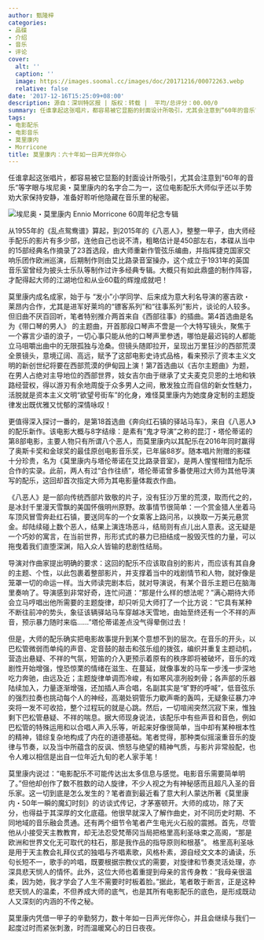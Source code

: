 ```yaml
---
author: 甄隆梓
categories:
- 品碟
- 介绍
- 音乐
- 评论
cover:
  alt: ''
  caption: ''
  image: https://images.soomal.cc/images/doc/20171216/00072263.webp
  relative: false
date: '2017-12-16T15:25:09+08:00'
description: 源自：深圳特区报 | 版权：转载 |  平均/总评分：00.00/0
summary: 任谁拿起这张唱片，都容易被它显豁的封面设计所吸引，尤其会注意到“60年的音乐”等字眼与埃尼奥・莫里康内的名字合二为一，这位电影配乐大师似乎还以手势劝大家保持安静，准备好聆听他隐藏在音乐里的秘密……
tags:
- 电影配乐
- 电影音乐
- 莫里康内
- Morricone
title: 莫里康内：六十年如一日声光伴你心
---
```


任谁拿起这张唱片，都容易被它显豁的封面设计所吸引，尤其会注意到“60年的音乐”等字眼与埃尼奥・莫里康内的名字合二为一，这位电影配乐大师似乎还以手势劝大家保持安静，准备好聆听他隐藏在音乐里的秘密。

![埃尼奥・莫里康内 Ennio Morricone 60周年纪念专辑](https://images.soomal.cc/images/doc/20171216/00072262.webp)





从1955年的《乱点鸳鸯谱》算起，到2015年的《八恶人》，整整一甲子，由大师经手配乐的影片有多少部，连他自己也说不清，粗略估计是450部左右，本碟从当中的15部经典名作摘录了23首选段，由大师重新作管弦乐编曲，并指挥捷克国家交响乐团作欧洲巡演，后期制作则由艾比路录音室操办，这个成立于1931年的英国音乐室曾经为披头士乐队等制作过许多经典专辑。大概只有如此鼎盛的制作阵容，才配得起大师的江湖地位和从业60载的辉煌成就吧！

莫里康内成名成家，始于与 “发小”小学同学、后来成为意大利名导演的塞吉欧・莱昂内合作，尤其是进军好莱坞的“镖客系列”和“往事系列”影片，谈论的人较多。但旧曲不厌百回听，笔者特别推介两首来自《西部往事》的插曲。第4首选曲是名为《带口琴的男人》 的主题曲，开首那段口琴声不啻是一个大特写镜头，聚焦于一个寡言少语的浪子，一切心事只能从他的口琴声里参透，哪怕是最迟钝的人都能立马咀嚼出曲中的无限孤独与沧桑。但镜头随即拉开，呈现出万里狂沙的西部荒漠全景镜头，意境辽阔、高远，赋予了这部电影史诗式品格，看来预示了资本主义文明的新创世纪将要在西部荒漠的伊甸园上演！第7首选曲以《吉尔主题曲》为题，在男人占绝对主导地位的西部世界，妓女吉尔由于继承了丈夫麦克贝恩的土地和铁路经营权，得以游刃有余地周旋于众多男人之间，散发独立而自信的新女性魅力，活脱就是资本主义文明“欲望号街车”的化身，难怪莫里康内为她度身定制的主题旋律发出既优雅又忧郁的深情咏叹！

更值得深入探讨一番的，是第18首选曲《奔向红石镇的驿站马车》，来自《八恶人》的配乐新作。该电影大概与8字结缘：是素有“鬼才导演”之称的昆汀・塔伦蒂诺的第8部电影，主要人物只有所谓八个恶人，而莫里康内以其配乐在2016年同时赢得了奥斯卡奖和金球奖的最佳原创电影音乐奖，已年届88岁。随本唱片附赠的影碟十分珍贵，名为《莫里康内与塔伦蒂诺在艾比路录音室》，是两人惺惺相惜为配乐合作的实录。此前，两人有过“合作往绩”，塔伦蒂诺曾多番使用过大师为其他导演写的配乐，这回却首次指定大师为其电影量体裁衣作曲。

《八恶人》是一部向传统西部片致敬的片子，没有狂沙万里的荒漠，取而代之的，是冰封千里漫天雪飘的美国怀俄明州原野。故事情节很简单：一个赏金猎人坐着马车顶风冒雪奔赴红石镇，要送同车的一个女乘客上路问吊，以换取一万美元悬赏金。却陆续碰上数个恶人，结果上演连场恶斗，结局则有点儿出人意表。这无疑是一个巧妙的寓言，在当前世界，形形式式的暴力已扭结成一股毁灭性的力量，可以拖曳着我们直堕深渊，陷入众人皆输的悲剧性结局。

导演对作曲家提出明确的要求：这回的配乐不应该取自别的影片，而应该有其自身的主题、个性，以此包裹着整部影片，并支撑着当中的戏剧情节和人物，就好像是笼罩一切的命运一样。当大师读完剧本后，就对导演说，有某个音乐主题已在脑海里奏响了。导演感到非常好奇，连忙问道：“那是什么样的想法呢？”满心期待大师会立马哼唱出他所需要的主题旋律，却只听见大师打了一个比方说：“它具有某种不断往前冲的势头，象征该辆驿站马车穿越冰天雪地，由始至终还有一个不祥的声音，预示暴力随时来临……”塔伦蒂诺差点没气得晕倒过去！

但是，大师的配乐确实把电影故事提升到某个意想不到的层次。在音乐的开头，以巴松管微弱而单纯的声音、定音鼓的敲击和弦乐组的拨弦，编织并重复主题动机，营造出悬疑、不祥的气氛，短笛的介入更预示着原有的秩序即将被破坏，音乐的戏剧性开始增强，惶恐惊栗的情绪在滋生、在蔓延，就像事发的马车一步浅一步深地吃力奔驰，由远及近；主题旋律单调而冷峻，有如寒风凛冽般刺骨；各声部的乐器陆续加入，力量逐渐增强，还加插人声合唱，名副其实是“旷野的呼喊”，低音弦乐的强烈拉奏也挑动每个人的神经，高潮处铜管乐力歇声嘶的轰鸣，无疑象征暴力冲突将一发不可收拾，整个过程玩的就是心跳。然后，一切喧闹突然沉寂下来，惟独剩下巴松管悬疑、不祥的喘息。据大师现身说法，该配乐中有些声音和音色，例如巴松管的特殊运用和以合唱人声入乐等，听起来好像很简单，当中却有某种根本性的精神，错综复杂地构成了内在的道德基础。笔者觉得，那种类似摇滚重音乐的旋律与节奏，以及当中所蕴含的反讽、愤怒与绝望的精神气质，与影片非常般配，也令人难以相信是出自一位年近九旬的老人家手笔！

莫里康内说过：“电影配乐不可能传达出太多信息与感觉。电影音乐需要简单明了。”但他却创作了数不胜数的动人旋律，不少人视之为有神秘感而且超凡入圣的音乐家。这一切到底是怎么发生的？笔者直到最近看了意大利人蒙达所著《莫里康内・50年一瞬的魔幻时刻》的访谈式传记，才茅塞顿开。大师的成功，除了天分，也得益于其深厚的文化底蕴。他很早就深入了解作曲史，对不同历史时期、不同地域的音乐融会贯通。还有两个细节令笔者产生电光火石般的震撼。首先，尽管他从小接受天主教教育，却无法忍受梵蒂冈当局把格里高利圣咏束之高阁，“那是欧洲和世界文化无可取代的柱石，那是我作品的指导原则和根基”。 格里高利圣咏是用于天主教会礼拜仪式的独唱与齐唱素歌，风格朴素，源自经文文本的诵读，乐句长短不一，歌手的吟唱，既要根据宗教仪式的需要，对旋律和节奏灵活处理，亦深具悲天悯人的情怀。此外，这位大师也着重提到母亲的言传身教：“我母亲很温柔，因为她，我才学会了人生不需要时时板着脸。”据此，笔者敢于断言，正是这种悲天悯人的温柔，不但养成大师的底气，也是其所有电影配乐的底色，是形成既动人又深刻的内涵的不传之秘。

莫里康内凭借一甲子的辛勤努力，数十年如一日声光伴你心，并且会继续与我们一起度过时而紧张刺激，时而温暖窝心的日日夜夜。